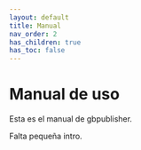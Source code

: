 ```yaml
---
layout: default
title: Manual
nav_order: 2
has_children: true
has_toc: false
---
```


# Manual de uso

Esta es el manual de gbpublisher.

Falta pequeña intro.
